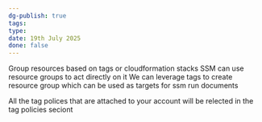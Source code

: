 ```yaml
---
dg-publish: true
tags: 
type: 
date: 19th July 2025
done: false
---
```

Group resources based on tags or cloudformation stacks
SSM can use resource groups to act directly on it
We can leverage tags to create resource group which can be used as targets for ssm run documents

All the tag polices that are attached to your account will be relected in the tag policies seciont

